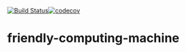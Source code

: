 [![Build Status](https://travis-ci.org/vladvillalopez/project07.svg?branch=master)](https://travis-ci.org/vladvillalopez/project07)[![codecov](https://codecov.io/gh/vladvillalopez/project07/branch/master/graph/badge.svg)](https://codecov.io/gh/vladvillalopez/project07)
# friendly-computing-machine
